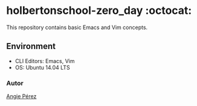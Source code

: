 # holbertonschool-zero_day :octocat: #
This repository contains basic Emacs and Vim concepts.
## Environment ##
* CLI Editors: Emacs, Vim
* OS: Ubuntu 14.04 LTS
### Autor ###
[Angie Pérez](https://twitter.com/xiommyperez)
